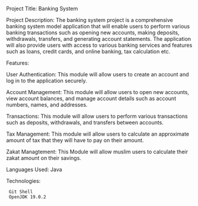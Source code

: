 Project Title: Banking System

Project Description: The banking system project is a comprehensive banking system model application that will enable users to perform various banking transactions such as opening new accounts, making deposits, withdrawals, transfers, and generating account statements. The application will also provide users with access to various banking services and features such as loans, credit cards, and online banking, tax calculation etc.

Features:

User Authentication: This module will allow users to create an account and log in to the application securely.

Account Management: This module will allow users to open new accounts, view account balances, and manage account details such as account numbers, names, and addresses.

Transactions: This module will allow users to perform various transactions such as deposits, withdrawals, and transfers between accounts.

Tax Management: This module will allow users to calculate an approximate amount of tax that they will have to pay on their amount.

Zakat Managtement: This Module will allow muslim users to calculate their zakat amount on their savings. 


Languages Used:
		Java
		
Technologies:

	 Git Shell
	 OpenJDK 19.0.2


